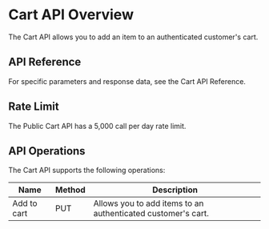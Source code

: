 # Cart API Overview

The Cart API allows you to add an item to an authenticated customer's cart.

## API Reference
For specific parameters and response data, see the Cart API Reference.

## Rate Limit
The Public Cart API has a 5,000 call per day rate limit.

## API Operations
The Cart API supports the following operations:

| Name | Method | Description |
|------|--------|-------------|
| Add to cart | PUT | Allows you to add items to an authenticated customer's cart. |